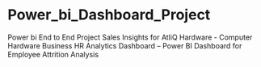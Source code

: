 # Power_bi_Dashboard_Project
Power bi End to End Project
Sales Insights for AtliQ Hardware - Computer Hardware Business 
HR Analytics Dashboard – Power BI Dashboard for Employee Attrition Analysis
